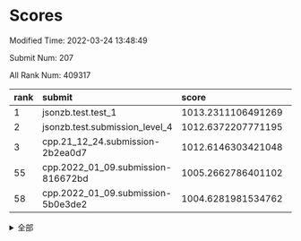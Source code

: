 # Scores

Modified Time: 2022-03-24 13:48:49

Submit Num: 207

All Rank Num: 409317

| rank |               submit               |       score        |       sigma        | pk_num |
| :--- | :--------------------------------- | :----------------- | :----------------- | :----- |
| 1    | jsonzb.test.test_1                 | 1013.2311106491269 | 0.8158352147504121 | 7913   |
| 2    | jsonzb.test.submission_level_4     | 1012.6372207771195 | 0.786853111490806  | 7914   |
| 3    | cpp.21_12_24.submission-2b2ea0d7   | 1012.6146303421048 | 0.788776437550201  | 7910   |
| 55   | cpp.2022_01_09.submission-816672bd | 1005.2662786401102 | 0.7245745044659652 | 7907   |
| 58   | cpp.2022_01_09.submission-5b0e3de2 | 1004.6281981534762 | 0.712971593790769  | 7908   |


<details>
<summary>全部</summary>

| rank |                 submit                 |       score        |       sigma        | pk_num |
| :--- | :------------------------------------- | :----------------- | :----------------- | :----- |
| 1    | jsonzb.test.test_1                     | 1013.2311106491269 | 0.8158352147504121 | 7913   |
| 2    | jsonzb.test.submission_level_4         | 1012.6372207771195 | 0.786853111490806  | 7914   |
| 3    | cpp.21_12_24.submission-2b2ea0d7       | 1012.6146303421048 | 0.788776437550201  | 7910   |
| 4    | gobigger.level_3.submission_level_3_49 | 1011.4213037748839 | 0.7685382590995996 | 7909   |
| 5    | gobigger.level_3.submission_level_3_22 | 1011.3333106773633 | 0.7840286626230921 | 7908   |
| 6    | gobigger.level_3.submission_level_3_24 | 1011.2538835101311 | 0.7930087026717229 | 7911   |
| 7    | gobigger.level_3.submission_level_3_33 | 1011.151118938099  | 0.783656461441196  | 7907   |
| 8    | gobigger.level_3.submission_level_3_19 | 1011.0514978623258 | 0.7695848823013655 | 7910   |
| 9    | gobigger.level_3.submission_level_3_16 | 1010.9964961364386 | 0.7659849302606893 | 7910   |
| 10   | gobigger.level_3.submission_level_3_18 | 1010.7269853728162 | 0.758461256765519  | 7912   |
| 11   | gobigger.level_3.submission_level_3_12 | 1010.6044049080441 | 0.7476631821672866 | 7909   |
| 12   | gobigger.level_3.submission_level_3_0  | 1010.5743420279086 | 0.7618974341313376 | 7907   |
| 13   | gobigger.level_3.submission_level_3_27 | 1010.400904118384  | 0.7724360179047304 | 7903   |
| 14   | gobigger.level_3.submission_level_3_28 | 1010.339871374948  | 0.7734658623550843 | 7910   |
| 15   | gobigger.level_3.submission_level_3_15 | 1010.304050034471  | 0.7597810413982321 | 7910   |
| 16   | gobigger.level_3.submission_level_3_39 | 1010.2689940964289 | 0.7498685232936736 | 7911   |
| 17   | gobigger.level_3.submission_level_3_36 | 1010.19962937337   | 0.7712919671359936 | 7911   |
| 18   | gobigger.level_3.submission_level_3_21 | 1010.1983131935569 | 0.7685365690767356 | 7913   |
| 19   | gobigger.level_3.submission_level_3_47 | 1010.157635641876  | 0.7516725832720061 | 7914   |
| 20   | gobigger.level_3.submission_level_3_25 | 1010.157329800945  | 0.7545829395583589 | 7912   |
| 21   | gobigger.level_3.submission_level_3_1  | 1010.1364988536038 | 0.7704364994930748 | 7908   |
| 22   | gobigger.level_3.submission_level_3_20 | 1009.9383755862672 | 0.7187846467597352 | 7911   |
| 23   | gobigger.level_3.submission_level_3_42 | 1009.8933830187914 | 0.7535047619771944 | 7909   |
| 24   | gobigger.level_3.submission_level_3_45 | 1009.8820701656805 | 0.7406698341628535 | 7905   |
| 25   | gobigger.level_3.submission_level_3_48 | 1009.8308901546804 | 0.7632433879188161 | 7910   |
| 26   | gobigger.level_3.submission_level_3_40 | 1009.8117795841192 | 0.7465348702036909 | 7910   |
| 27   | gobigger.level_3.submission_level_3_29 | 1009.8000082528467 | 0.7525097773586343 | 7910   |
| 28   | gobigger.level_3.submission_level_3_26 | 1009.7844727507671 | 0.7537937262586268 | 7910   |
| 29   | gobigger.level_3.submission_level_3_14 | 1009.7610129999509 | 0.7511047381665492 | 7912   |
| 30   | gobigger.level_3.submission_level_3_8  | 1009.7087077227525 | 0.7326357001663207 | 7910   |
| 31   | gobigger.level_3.submission_level_3_43 | 1009.688680148966  | 0.7482486201564824 | 7909   |
| 32   | gobigger.level_3.submission_level_3_30 | 1009.6861626923023 | 0.7522552594082531 | 7912   |
| 33   | gobigger.level_3.submission_level_3_6  | 1009.6741531967891 | 0.7448819093994387 | 7911   |
| 34   | gobigger.level_3.submission_level_3_13 | 1009.6728605845186 | 0.7508768707240795 | 7912   |
| 35   | gobigger.level_3.submission_level_3_23 | 1009.5470384861546 | 0.7652510840928496 | 7909   |
| 36   | gobigger.level_3.submission_level_3_2  | 1009.5271524104794 | 0.7526860936023798 | 7910   |
| 37   | gobigger.level_3.submission_level_3_46 | 1009.4973154543985 | 0.7495563188333096 | 7910   |
| 38   | gobigger.level_3.submission_level_3_31 | 1009.4927984791216 | 0.7377341415881851 | 7907   |
| 39   | gobigger.level_3.submission_level_3_4  | 1009.4927812395047 | 0.7408759730788277 | 7911   |
| 40   | gobigger.level_3.submission_level_3_11 | 1009.4791531527785 | 0.7488004899111408 | 7908   |
| 41   | gobigger.level_3.submission_level_3_34 | 1009.3645595255149 | 0.7643613638590827 | 7912   |
| 42   | gobigger.level_3.submission_level_3_5  | 1009.3472489327828 | 0.7506757977993291 | 7908   |
| 43   | gobigger.level_3.submission_level_3_32 | 1009.1902117552113 | 0.7582944327379728 | 7917   |
| 44   | gobigger.level_3.submission_level_3_17 | 1009.0551773859881 | 0.7613015405068944 | 7909   |
| 45   | gobigger.level_3.submission_level_3_41 | 1009.0408573690734 | 0.7459963639933566 | 7907   |
| 46   | gobigger.level_3.submission_level_3_9  | 1009.0350732921809 | 0.7600992265165516 | 7911   |
| 47   | gobigger.level_3.submission_level_3_38 | 1008.870860588001  | 0.7560828818574886 | 7911   |
| 48   | gobigger.level_3.submission_level_3_7  | 1008.8666912179705 | 0.7457868528575997 | 7907   |
| 49   | gobigger.level_3.submission_level_3_3  | 1008.5173692318959 | 0.7370241853697767 | 7909   |
| 50   | gobigger.level_3.submission_level_3_44 | 1008.4951598642101 | 0.7665220691950434 | 7904   |
| 51   | gobigger.level_3.submission_level_3_37 | 1008.4671002440867 | 0.7509848728441803 | 7907   |
| 52   | gobigger.level_3.submission_level_3_10 | 1008.1292050000085 | 0.748968163224524  | 7911   |
| 53   | gobigger.level_3.submission_level_3_35 | 1008.1281348408921 | 0.7177549398862816 | 7909   |
| 54   | gobigger.level_1.submission_level_1_11 | 1005.5427024393108 | 0.7236540017847242 | 7909   |
| 55   | cpp.2022_01_09.submission-816672bd     | 1005.2662786401102 | 0.7245745044659652 | 7907   |
| 56   | gobigger.level_1.submission_level_1_2  | 1005.2643092330777 | 0.7150315838016921 | 7910   |
| 57   | gobigger.level_1.submission_level_1_12 | 1004.9160625939099 | 0.7266520070589321 | 7915   |
| 58   | cpp.2022_01_09.submission-5b0e3de2     | 1004.6281981534762 | 0.712971593790769  | 7908   |
| 59   | gobigger.level_1.submission_level_1_13 | 1004.6277522327158 | 0.7284409190201933 | 7908   |
| 60   | gobigger.level_1.submission_level_1_41 | 1004.4261519143456 | 0.7073847088116803 | 7911   |
| 61   | gobigger.level_1.submission_level_1_21 | 1004.2843585696644 | 0.716598769960546  | 7908   |
| 62   | gobigger.level_1.submission_level_1_48 | 1004.271856014684  | 0.7146425353815606 | 7910   |
| 63   | gobigger.level_1.submission_level_1_49 | 1004.1810607387753 | 0.7087672577313487 | 7906   |
| 64   | gobigger.level_1.submission_level_1_6  | 1004.145732325711  | 0.7042538711033687 | 7910   |
| 65   | gobigger.level_1.submission_level_1_30 | 1004.0984306310938 | 0.7176137754489756 | 7913   |
| 66   | gobigger.level_1.submission_level_1_10 | 1004.0530535265186 | 0.7112591561217632 | 7908   |
| 67   | gobigger.level_1.submission_level_1_3  | 1003.9706129986173 | 0.713819822946276  | 7910   |
| 68   | gobigger.level_1.submission_level_1_19 | 1003.9696709171013 | 0.7207949645749427 | 7910   |
| 69   | gobigger.level_1.submission_level_1_29 | 1003.8848025702783 | 0.7243920051690654 | 7913   |
| 70   | gobigger.level_1.submission_level_1_36 | 1003.7779903151    | 0.7215599116938192 | 7908   |
| 71   | gobigger.level_1.submission_level_1_34 | 1003.7729895720953 | 0.7168948118993066 | 7916   |
| 72   | gobigger.level_1.submission_level_1_40 | 1003.6638951935123 | 0.7215257834060992 | 7910   |
| 73   | gobigger.level_1.submission_level_1_7  | 1003.6274822817245 | 0.7022059632954304 | 7910   |
| 74   | gobigger.level_1.submission_level_1_35 | 1003.6060834656952 | 0.7148016833102108 | 7907   |
| 75   | gobigger.level_1.submission_level_1_1  | 1003.4754623149325 | 0.7077272958184008 | 7909   |
| 76   | gobigger.level_1.submission_level_1_9  | 1003.4315814986943 | 0.7233295613652706 | 7912   |
| 77   | gobigger.level_1.submission_level_1_24 | 1003.4159941448116 | 0.707914212311718  | 7909   |
| 78   | gobigger.level_1.submission_level_1_25 | 1003.4031962729997 | 0.7184746403966109 | 7910   |
| 79   | gobigger.level_1.submission_level_1_26 | 1003.3980335245732 | 0.717157537059846  | 7913   |
| 80   | gobigger.level_1.submission_level_1_37 | 1003.3923099019676 | 0.7217277369148136 | 7914   |
| 81   | gobigger.level_1.submission_level_1_17 | 1003.3731673401305 | 0.7163885529985463 | 7905   |
| 82   | gobigger.level_1.submission_level_1_44 | 1003.3706566444034 | 0.7163151652195362 | 7912   |
| 83   | gobigger.level_1.submission_level_1_5  | 1003.3599638801104 | 0.723153933004716  | 7910   |
| 84   | gobigger.level_1.submission_level_1_4  | 1003.3560588148092 | 0.7062876006783765 | 7909   |
| 85   | gobigger.level_1.submission_level_1_39 | 1003.2146137029581 | 0.7199299212411905 | 7913   |
| 86   | gobigger.level_1.submission_level_1_27 | 1003.1701847238222 | 0.7129042371424111 | 7911   |
| 87   | gobigger.level_1.submission_level_1_16 | 1003.0518927250903 | 0.7155641074761342 | 7907   |
| 88   | gobigger.level_1.submission_level_1_45 | 1003.0469366746305 | 0.7097050952103514 | 7909   |
| 89   | gobigger.level_1.submission_level_1_43 | 1003.0306798707851 | 0.7208110302304299 | 7906   |
| 90   | gobigger.level_1.submission_level_1_15 | 1002.9647318300065 | 0.7103039786226106 | 7914   |
| 91   | gobigger.level_1.submission_level_1_32 | 1002.9512560413806 | 0.7145477105415957 | 7906   |
| 92   | gobigger.level_1.submission_level_1_47 | 1002.725223659475  | 0.7120360761117994 | 7910   |
| 93   | gobigger.level_1.submission_level_1_18 | 1002.6477973155374 | 0.7139581693604278 | 7911   |
| 94   | gobigger.level_1.submission_level_1_14 | 1002.6408548746477 | 0.7084103393351439 | 7913   |
| 95   | gobigger.level_1.submission_level_1_38 | 1002.6407671574358 | 0.7199398488076474 | 7910   |
| 96   | gobigger.level_1.submission_level_1_22 | 1002.5836285353621 | 0.7052380091479707 | 7908   |
| 97   | gobigger.level_1.submission_level_1_42 | 1002.5394924256904 | 0.7053298908988735 | 7911   |
| 98   | gobigger.level_1.submission_level_1_46 | 1002.4989391913989 | 0.7105923240485418 | 7912   |
| 99   | gobigger.level_1.submission_level_1_8  | 1002.4184414082123 | 0.7156282425756862 | 7909   |
| 100  | gobigger.level_1.submission_level_1_20 | 1002.3878471095037 | 0.7280551083834752 | 7913   |
| 101  | gobigger.level_1.submission_level_1_0  | 1002.3452690589666 | 0.7053172631011462 | 7911   |
| 102  | gobigger.level_1.submission_level_1_23 | 1002.3076522830476 | 0.7111228675403098 | 7910   |
| 103  | gobigger.level_1.submission_level_1_33 | 1002.2494156583057 | 0.7064919432782788 | 7908   |
| 104  | gobigger.level_1.submission_level_1_31 | 1002.0710493331427 | 0.7000752445316362 | 7906   |
| 105  | gobigger.level_1.submission_level_1_28 | 1001.514058233359  | 0.7049107826847127 | 7909   |
| 106  | gobigger.random.submission_random_15   | 997.2587486902182  | 0.7064589582160858 | 7911   |
| 107  | gobigger.random.submission_random_34   | 997.0657408123645  | 0.7159092103262243 | 7903   |
| 108  | gobigger.random.submission_random_7    | 996.9100034149535  | 0.706180163334589  | 7911   |
| 109  | gobigger.random.submission_random_18   | 996.8784845359929  | 0.7071771219492348 | 7907   |
| 110  | gobigger.random.submission_random_37   | 996.8594934913508  | 0.7078949011024135 | 7910   |
| 111  | gobigger.random.submission_random_24   | 996.7913681604166  | 0.700146331414909  | 7909   |
| 112  | gobigger.random.submission_random_19   | 996.7701419093343  | 0.702758069347141  | 7914   |
| 113  | gobigger.random.submission_random_8    | 996.759355819449   | 0.707089093948059  | 7909   |
| 114  | gobigger.random.submission_random_5    | 996.738977190081   | 0.708970146076239  | 7906   |
| 115  | gobigger.random.submission_random_43   | 996.6678431537524  | 0.7030543418282195 | 7908   |
| 116  | gobigger.random.submission_random_12   | 996.6206812018999  | 0.7073844700096183 | 7907   |
| 117  | gobigger.random.submission_random_26   | 996.5558178003076  | 0.7098896798754555 | 7909   |
| 118  | gobigger.random.submission_random_13   | 996.5555513447445  | 0.7185287675548484 | 7908   |
| 119  | gobigger.random.submission_random_47   | 996.418412407472   | 0.7117723915826502 | 7906   |
| 120  | gobigger.random.submission_random_6    | 996.3971773021245  | 0.7124984625918005 | 7906   |
| 121  | gobigger.random.submission_random_40   | 996.3117772121633  | 0.7210300970959416 | 7909   |
| 122  | gobigger.random.submission_random_33   | 996.2974214970303  | 0.6993467284234346 | 7912   |
| 123  | gobigger.random.submission_random_27   | 996.2759178542107  | 0.7171849520500229 | 7906   |
| 124  | gobigger.random.submission_random_30   | 996.2385740606745  | 0.7222391119122459 | 7909   |
| 125  | gobigger.random.submission_random_31   | 996.2247198375757  | 0.7199924988991325 | 7909   |
| 126  | gobigger.random.submission_random_42   | 996.1582670958119  | 0.7054211112800822 | 7909   |
| 127  | gobigger.random.submission_random_46   | 996.1304426522387  | 0.7058336344997954 | 7913   |
| 128  | gobigger.random.submission_random_2    | 996.1225442466476  | 0.7096528446317869 | 7910   |
| 129  | gobigger.random.submission_random_28   | 996.0683225216168  | 0.7061794401835744 | 7910   |
| 130  | gobigger.random.submission_random_17   | 996.0389436347739  | 0.7092004358096198 | 7907   |
| 131  | gobigger.random.submission_random_11   | 996.0282268871124  | 0.7124244433467751 | 7909   |
| 132  | gobigger.random.submission_random_48   | 995.9941120186612  | 0.7104247614691207 | 7907   |
| 133  | gobigger.random.submission_random_32   | 995.9704867713303  | 0.7124878783634381 | 7908   |
| 134  | gobigger.random.submission_random_23   | 995.9698937849982  | 0.707469427855281  | 7910   |
| 135  | gobigger.random.submission_random_4    | 995.9646081102549  | 0.7172703081937027 | 7907   |
| 136  | gobigger.random.submission_random_22   | 995.9464553907618  | 0.7056415471493033 | 7906   |
| 137  | gobigger.random.submission_random_0    | 995.9086548380772  | 0.7091200635219755 | 7906   |
| 138  | gobigger.random.submission_random_36   | 995.8637796022598  | 0.7031491311098533 | 7912   |
| 139  | gobigger.random.submission_random_1    | 995.8173167421139  | 0.7132989788514117 | 7912   |
| 140  | gobigger.random.submission_random_39   | 995.7821017407149  | 0.7101445846948164 | 7911   |
| 141  | gobigger.random.submission_random_3    | 995.7616557432757  | 0.7087208781019418 | 7908   |
| 142  | gobigger.random.submission_random_49   | 995.6795583064528  | 0.714432708960076  | 7906   |
| 143  | gobigger.random.submission_random_25   | 995.6230541476035  | 0.705586636701522  | 7908   |
| 144  | gobigger.random.submission_random_45   | 995.5379108783392  | 0.706064004086044  | 7912   |
| 145  | gobigger.random.submission_random_35   | 995.4967196870119  | 0.7044569300626307 | 7909   |
| 146  | gobigger.random.submission_random_41   | 995.4700020693452  | 0.721043299458687  | 7900   |
| 147  | gobigger.random.submission_random_44   | 995.4540008314799  | 0.7135976684716655 | 7907   |
| 148  | gobigger.random.submission_random_10   | 995.4040101294974  | 0.7011496423858057 | 7908   |
| 149  | gobigger.random.submission_random_9    | 995.3698131808575  | 0.7141980802579774 | 7907   |
| 150  | gobigger.random.submission_random_16   | 995.3476381195962  | 0.7131034654628405 | 7909   |
| 151  | gobigger.random.submission_random_14   | 995.2707107027603  | 0.7072091869880247 | 7910   |
| 152  | gobigger.random.submission_random_29   | 994.8959416629046  | 0.7133478157059484 | 7912   |
| 153  | gobigger.random.submission_random_21   | 994.8874864999153  | 0.7080587052270119 | 7909   |
| 154  | gobigger.level_2.submission_level_2_6  | 994.5692490584148  | 0.7141233653189897 | 7908   |
| 155  | gobigger.random.submission_random_20   | 994.4723459915491  | 0.7327330468887915 | 7911   |
| 156  | gobigger.level_2.submission_level_2_44 | 994.3220416663331  | 0.731005217693403  | 7913   |
| 157  | gobigger.random.submission_random_38   | 994.1362358274774  | 0.7297449699813373 | 7911   |
| 158  | gobigger.level_2.submission_level_2_34 | 993.2316971270028  | 0.7270211523085705 | 7910   |
| 159  | gobigger.level_2.submission_level_2_16 | 993.1709643370019  | 0.7559767100382435 | 7911   |
| 160  | gobigger.level_2.submission_level_2_29 | 993.0732483547309  | 0.7578705787623362 | 7910   |
| 161  | gobigger.level_2.submission_level_2_49 | 993.0557711284948  | 0.7395661482470672 | 7910   |
| 162  | gobigger.level_2.submission_level_2_4  | 993.0520770204678  | 0.7340088068468433 | 7915   |
| 163  | gobigger.level_2.submission_level_2_19 | 993.0185376615076  | 0.7350072155246775 | 7909   |
| 164  | gobigger.level_2.submission_level_2_47 | 992.8794393060351  | 0.7268396386074107 | 7910   |
| 165  | gobigger.level_2.submission_level_2_24 | 992.8497661694422  | 0.735849331750099  | 7914   |
| 166  | gobigger.level_2.submission_level_2_1  | 992.8256904847351  | 0.7502399288924491 | 7911   |
| 167  | gobigger.level_2.submission_level_2_15 | 992.7406938332219  | 0.7322792235750725 | 7908   |
| 168  | gobigger.level_2.submission_level_2_7  | 992.6756801725697  | 0.7670134729137132 | 7911   |
| 169  | gobigger.level_2.submission_level_2_48 | 992.5676749985915  | 0.7279175370034809 | 7905   |
| 170  | gobigger.level_2.submission_level_2_27 | 992.48084637916    | 0.7519866925718874 | 7910   |
| 171  | gobigger.level_2.submission_level_2_10 | 992.4493410573133  | 0.7608970647513603 | 7913   |
| 172  | gobigger.level_2.submission_level_2_22 | 992.4384664935865  | 0.7297410632551485 | 7909   |
| 173  | gobigger.level_2.submission_level_2_43 | 992.3995760268141  | 0.7331166223896444 | 7911   |
| 174  | gobigger.level_2.submission_level_2_30 | 992.374063360163   | 0.730949212204912  | 7911   |
| 175  | gobigger.level_2.submission_level_2_28 | 992.3538292855694  | 0.7315689231355821 | 7910   |
| 176  | gobigger.level_2.submission_level_2_37 | 992.2473607546478  | 0.7376811899901695 | 7910   |
| 177  | gobigger.level_2.submission_level_2_46 | 992.2286175558447  | 0.7596569064797588 | 7913   |
| 178  | gobigger.level_2.submission_level_2_45 | 992.2120985297279  | 0.7364428266678786 | 7908   |
| 179  | gobigger.level_2.submission_level_2_18 | 992.1788381669642  | 0.7282929685829822 | 7909   |
| 180  | gobigger.level_2.submission_level_2_38 | 992.1777339998248  | 0.754640728487562  | 7913   |
| 181  | gobigger.level_2.submission_level_2_42 | 992.1490910528798  | 0.7578711286105229 | 7906   |
| 182  | gobigger.level_2.submission_level_2_26 | 992.1376773602432  | 0.7384683779014654 | 7905   |
| 183  | gobigger.level_2.submission_level_2_39 | 992.1040689049933  | 0.7434935970209609 | 7907   |
| 184  | gobigger.level_2.submission_level_2_35 | 992.0832210566715  | 0.7521905845849101 | 7910   |
| 185  | gobigger.level_2.submission_level_2_40 | 992.041034385939   | 0.7621771183614754 | 7909   |
| 186  | gobigger.level_2.submission_level_2_11 | 992.0321370660614  | 0.7538927055014033 | 7908   |
| 187  | gobigger.level_2.submission_level_2_0  | 992.0152383087925  | 0.7427198539886636 | 7912   |
| 188  | gobigger.level_2.submission_level_2_9  | 991.9308940634028  | 0.7445318541846873 | 7907   |
| 189  | gobigger.level_2.submission_level_2_25 | 991.924886132498   | 0.7433068634493146 | 7915   |
| 190  | gobigger.level_2.submission_level_2_23 | 991.8715753084663  | 0.7520436401666516 | 7908   |
| 191  | gobigger.level_2.submission_level_2_21 | 991.8618901910556  | 0.7605138403705962 | 7911   |
| 192  | gobigger.level_2.submission_level_2_8  | 991.853539541112   | 0.7514218365483494 | 7912   |
| 193  | gobigger.level_2.submission_level_2_5  | 991.7880309806283  | 0.7458982984775191 | 7908   |
| 194  | gobigger.level_2.submission_level_2_2  | 991.6472416452435  | 0.7610931182685158 | 7905   |
| 195  | gobigger.level_2.submission_level_2_3  | 991.6225057014159  | 0.749296991917467  | 7910   |
| 196  | gobigger.level_2.submission_level_2_20 | 991.5259875750485  | 0.7639739217352463 | 7907   |
| 197  | gobigger.level_2.submission_level_2_12 | 991.5236939879715  | 0.7493695984928083 | 7911   |
| 198  | gobigger.level_2.submission_level_2_14 | 991.4120331370718  | 0.7511454401920853 | 7910   |
| 199  | gobigger.level_2.submission_level_2_13 | 991.1882424644631  | 0.7691791525743037 | 7909   |
| 200  | gobigger.level_2.submission_level_2_41 | 990.8582531881325  | 0.7365583028231261 | 7911   |
| 201  | gobigger.level_2.submission_level_2_32 | 990.8032786298544  | 0.7588945854476838 | 7910   |
| 202  | gobigger.level_2.submission_level_2_31 | 990.7975043467591  | 0.7735686890438006 | 7907   |
| 203  | gobigger.level_2.submission_level_2_17 | 990.6786091020181  | 0.7649161104844193 | 7908   |
| 204  | gobigger.level_2.submission_level_2_33 | 990.558639600603   | 0.7608927679406984 | 7908   |
| 205  | gobigger.level_2.submission_level_2_36 | 990.2766211851174  | 0.7690596225749053 | 7913   |
| 206  | gobigger.none.submission_none_0        | 977.8175103347154  | 1.3165777732307464 | 7906   |
| 207  | gobigger.none.submission_none_1        | 976.658389979232   | 1.416990701562306  | 7906   |

</details>